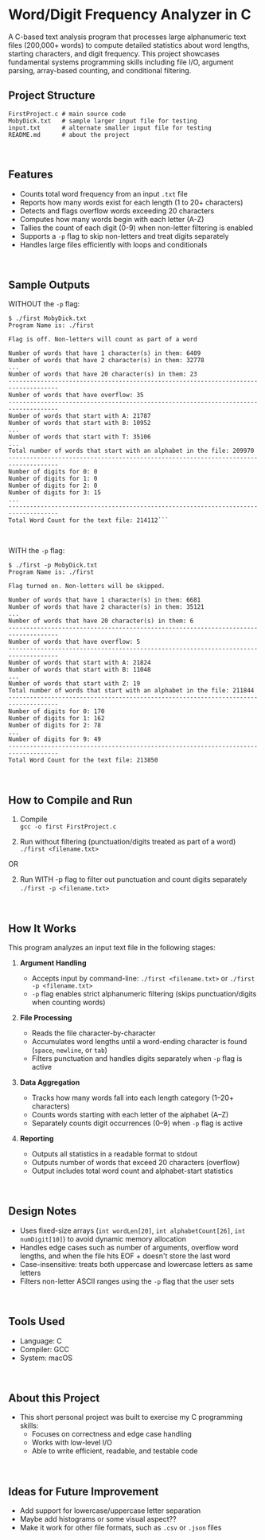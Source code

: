 # Word/Digit Frequency Analyzer in C
A C-based text analysis program that processes large alphanumeric text files (200,000+ words) to compute detailed statistics about word lengths, starting characters, and digit frequency. This project showcases fundamental systems programming skills including file I/O, argument parsing, array-based counting, and conditional filtering. 

## Project Structure
```
FirstProject.c # main source code
MobyDick.txt   # sample larger input file for testing
input.txt      # alternate smaller input file for testing
README.md      # about the project
```

<br>

## Features
- Counts total word frequency from an input `.txt` file
- Reports how many words exist for each length (1 to 20+ characters)
- Detects and flags overflow words exceeding 20 characters
- Computes how many words begin with each letter (A-Z)
- Tallies the count of each digit (0-9) when non-letter filtering is enabled
- Supports a `-p` flag to skip non-letters and treat digits separately
- Handles large files efficiently with loops and conditionals

<br>

## Sample Outputs

WITHOUT the `-p` flag:

```
$ ./first MobyDick.txt
Program Name is: ./first

Flag is off. Non-letters will count as part of a word

Number of words that have 1 character(s) in them: 6409
Number of words that have 2 character(s) in them: 32778
...
Number of words that have 20 character(s) in them: 23
------------------------------------------------------------------------------------ 
Number of words that have overflow: 35
------------------------------------------------------------------------------------ 
Number of words that start with A: 21787
Number of words that start with B: 10952 
...
Number of words that start with T: 35106
...
Total number of words that start with an alphabet in the file: 209970
------------------------------------------------------------------------------------ 
Number of digits for 0: 0
Number of digits for 1: 0
Number of digits for 2: 0 
Number of digits for 3: 15 
...
------------------------------------------------------------------------------------ 
Total Word Count for the text file: 214112```

```

<br>

WITH the `-p` flag:
```
$ ./first -p MobyDick.txt
Program Name is: ./first 

Flag turned on. Non-letters will be skipped. 

Number of words that have 1 character(s) in them: 6681 
Number of words that have 2 character(s) in them: 35121 
...
Number of words that have 20 character(s) in them: 6 
------------------------------------------------------------------------------------ 
Number of words that have overflow: 5 
------------------------------------------------------------------------------------ 
Number of words that start with A: 21824 
Number of words that start with B: 11048 
...
Number of words that start with Z: 19 
Total number of words that start with an alphabet in the file: 211844 
------------------------------------------------------------------------------------ 
Number of digits for 0: 170 
Number of digits for 1: 162 
Number of digits for 2: 78 
...
Number of digits for 9: 49 
------------------------------------------------------------------------------------ 
Total Word Count for the text file: 213850 
```

<br>

## How to Compile and Run

1. Compile <br>
`gcc -o first FirstProject.c`

2. Run without filtering (punctuation/digits treated as part of a word) <br>
`./first <filename.txt>`

OR

2. Run WITH -p flag to filter out punctuation and count digits separately <br>
`./first -p <filename.txt>`

<br>

## How It Works
This program analyzes an input text file in the following stages:
1. **Argument Handling**
   - Accepts input by command-line: `./first <filename.txt>` or `./first -p <filename.txt>`
   - `-p` flag enables strict alphanumeric filtering (skips punctuation/digits when counting words)

2. **File Processing**
   - Reads the file character-by-character
   - Accumulates word lengths until a word-ending character is found (`space`, `newline`, or `tab`)
   - Filters punctuation and handles digits separately when `-p` flag is active

3. **Data Aggregation**
   - Tracks how many words fall into each length category (1–20+ characters)
   - Counts words starting with each letter of the alphabet (A–Z)
   - Separately counts digit occurrences (0–9) when `-p` flag is active

4. **Reporting**
   - Outputs all statistics in a readable format to stdout
   - Outputs number of words that exceed 20 characters (overflow)
   - Output includes total word count and alphabet-start statistics

<br>

## Design Notes
- Uses fixed-size arrays (`int wordLen[20]`, `int alphabetCount[26]`, `int numDigit[10]`) to avoid dynamic memory allocation
- Handles edge cases such as number of arguments, overflow word lengths, and when the file hits EOF + doesn't store the last word
- Case-insensitive: treats both uppercase and lowercase letters as same letters
- Filters non-letter ASCII ranges using the `-p` flag that the user sets

<br>

## Tools Used
- Language: C
- Compiler: GCC
- System: macOS

<br>

## About this Project

* This short personal project was built to exercise my C programming skills:
  - Focuses on correctness and edge case handling
  - Works with low-level I/O
  - Able to write efficient, readable, and testable code
 
<br>
 
## Ideas for Future Improvement
- Add support for lowercase/uppercase letter separation
- Maybe add histograms or some visual aspect??
- Make it work for other file formats, such as `.csv` or `.json` files

